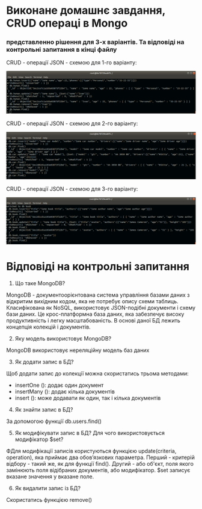 # Виконане домашнє завдання, CRUD операці в Mongo
### представленно рішення для 3-х варіантів. Та відповіді на контрольні запитання в кінці файлу

CRUD - операції JSON - схемою для 1-го варіанту:

![alt text](screenshots/1.png "Скріншот 1 варіанту")

CRUD - операції JSON - схемою для 2-го варіанту:

![alt text](screenshots/2.png "Скріншот 2 варіанту")

CRUD - операції JSON - схемою для 3-го варіанту:

![alt text](screenshots/3.png "Скріншот 3 варіанту")


# Відповіді на контрольні запитання

1. Що таке MongoDB?

MongoDB - документоорієнтована система управління базами даних з відкритим вихідним кодом, яка не потребує опису схеми таблиць. Класифікована як NoSQL, використовує JSON-подібні документи і схему бази даних. Це крос-платформна база даних, яка забезпечує високу продуктивність і легку масштабованість. В основі даної БД лежить концепція колекцій і документів.

2. Яку модель використовує MongoDB?

MongoDB використовує нереляційну модель баз даних

3. Як додати запис в БД?

Щоб додати запис до колекції можна скористатись трьома методами:

 * insertOne (): додає один документ
 * insertMany (): додає кілька документів
 * insert (): може додавати як один, так і кілька документів

4. Як знайти запис в БД?

За допомогою функції db.users.find()

5. Як модифікувати запис в БД? Для чого використовується модифікатор $set?

ФДля модифікації записів користуються функцією update(criteria, operation), яка приймає два обов’язкових параметра. Перший - критерій відбору - такий же, як для функції find(). Другий - або об'єкт, поля якого замінюють поля відібраних документів, або модифікатор. 
$set записує вказане значення у вказане поле.

6. Як видалити запис із БД?

Скористатись функцією remove()
